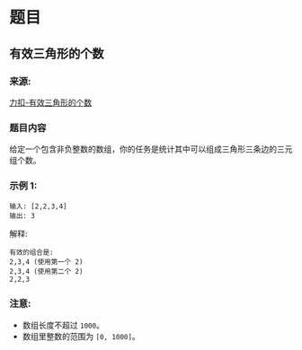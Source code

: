 # 题目

## 有效三角形的个数

### 来源:

[力扣-有效三角形的个数](https://leetcode-cn.com/problems/valid-triangle-number/)

### 题目内容

给定一个包含非负整数的数组，你的任务是统计其中可以组成三角形三条边的三元组个数。

### 示例 1:

```plaintext
输入: [2,2,3,4]
输出: 3
```

解释:

```plaintext
有效的组合是: 
2,3,4 (使用第一个 2)
2,3,4 (使用第二个 2)
2,2,3
```

### 注意:

- 数组长度不超过 `1000`。
- 数组里整数的范围为 `[0, 1000]`。
